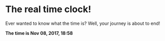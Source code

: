 # The real time clock!

Ever wanted to know what the time is? Well, your journey is about to end!

**The time is Nov 08, 2017, 18:58**